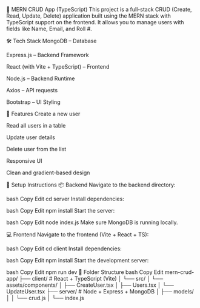 🚀 MERN CRUD App (TypeScript)
This project is a full-stack CRUD (Create, Read, Update, Delete) application built using the MERN stack with TypeScript support on the frontend. It allows you to manage users with fields like Name, Email, and Roll #.

🛠️ Tech Stack
MongoDB – Database

Express.js – Backend Framework

React (with Vite + TypeScript) – Frontend

Node.js – Backend Runtime

Axios – API requests

Bootstrap – UI Styling

📸 Features
Create a new user

Read all users in a table

Update user details

Delete user from the list

Responsive UI

Clean and gradient-based design

🔧 Setup Instructions
📦 Backend
Navigate to the backend directory:

bash
Copy
Edit
cd server
Install dependencies:

bash
Copy
Edit
npm install
Start the server:

bash
Copy
Edit
node index.js
Make sure MongoDB is running locally.

💻 Frontend
Navigate to the frontend (Vite + React + TS):

bash
Copy
Edit
cd client
Install dependencies:

bash
Copy
Edit
npm install
Start the development server:

bash
Copy
Edit
npm run dev
📁 Folder Structure
bash
Copy
Edit
mern-crud-app/
├── client/        # React + TypeScript (Vite)
│   └── src/
│       └── assets/components/
│           ├── CreateUser.tsx
│           ├── Users.tsx
│           └── UpdateUser.tsx
├── server/        # Node + Express + MongoDB
│   ├── models/
│   │   └── crud.js
│   └── index.js
